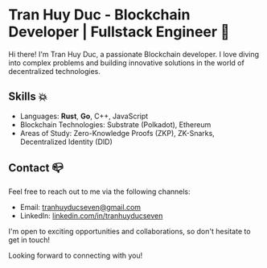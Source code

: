# Tran Huy Duc - Blockchain Developer | Fullstack Engineer 🦀

Hi there! I'm Tran Huy Duc, a passionate Blockchain developer. I love diving into complex problems and building innovative solutions in the world of decentralized technologies.

## Skills 💥

- Languages: **Rust**, **Go**, C++, JavaScript
- Blockchain Technologies: Substrate (Polkadot), Ethereum
- Areas of Study: Zero-Knowledge Proofs (ZKP), ZK-Snarks, Decentralized Identity (DID)

## Contact 📪

Feel free to reach out to me via the following channels:

- Email: tranhuyducseven@gmail.com
- LinkedIn: [linkedin.com/in/tranhuyducseven](https://www.linkedin.com/in/tranhuyducseven)

I'm open to exciting opportunities and collaborations, so don't hesitate to get in touch!

Looking forward to connecting with you!
